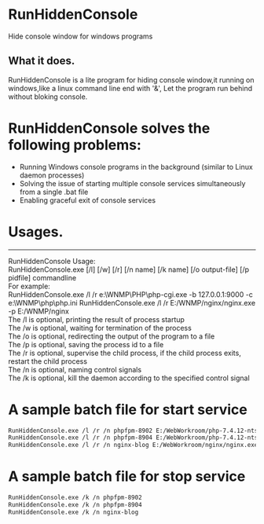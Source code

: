 # RunHiddenConsole
Hide console window for windows programs

What it does.
-------------
RunHiddenConsole is a lite program for hiding console window,it running on windows,like a linux command line end with '&',
Let the program run behind without bloking console.

# RunHiddenConsole solves the following problems:

* Running Windows console programs in the background (similar to Linux daemon processes)
* Solving the issue of starting multiple console services simultaneously from a single .bat file
* Enabling graceful exit of console services

# Usages.
-------------
	
RunHiddenConsole Usage:  
RunHiddenConsole.exe [/l] [/w] [/r] [/n name] [/k name] [/o output-file] [/p pidfile] commandline  
For example:  
RunHiddenConsole.exe /l /r e:\WNMP\PHP\php-cgi.exe -b 127.0.0.1:9000 -c e:\WNMP\php\php.ini
RunHiddenConsole.exe /l /r E:/WNMP/nginx/nginx.exe -p E:/WNMP/nginx  
The /l is optional, printing the result of process startup  
The /w is optional, waiting for termination of the process  
The /o is optional, redirecting the output of the program to a file  
The /p is optional, saving the process id to a file  
The /r is optional, supervise the child process, if the child process exits, restart the child process  
The /n is optional, naming control signals  
The /k is optional, kill the daemon according to the specified control signal  

# A sample batch file for start service
```bash
RunHiddenConsole.exe /l /r /n phpfpm-8902 E:/WebWorkroom/php-7.4.12-nts/php-cgi.exe -b 127.0.0.1:8902 -c E:/WebWorkroom/php-7.4.12-nts/php.ini
RunHiddenConsole.exe /l /r /n phpfpm-8904 E:/WebWorkroom/php-7.4.12-nts/php-cgi.exe -b 127.0.0.1:8904 -c E:/WebWorkroom/php-7.4.12-nts/php.ini
RunHiddenConsole.exe /l /r /n nginx-blog E:/WebWorkroom/nginx/nginx.exe -p E:/WebWorkroom/nginx
```
# A sample batch file for stop service
```bash
RunHiddenConsole.exe /k /n phpfpm-8902
RunHiddenConsole.exe /k /n phpfpm-8904
RunHiddenConsole.exe /k /n nginx-blog
```
